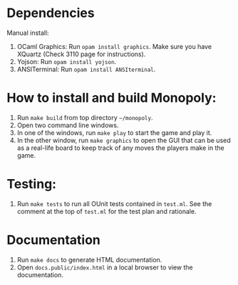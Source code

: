# Dependencies
Manual install:
1. OCaml Graphics: Run `opam install graphics`. 
Make sure you have XQuartz (Check 3110 page for instructions).
2. Yojson: Run `opam install yojson`. 
3. ANSITerminal: Run `opam install ANSIterminal`.

# How to install and build Monopoly: 
1. Run `make build` from top directory `~/monopoly`. 
2. Open two command line windows. 
3. In one of the windows, run `make play` to start the game and play it. 
4. In the other window, run `make graphics` to open the GUI that can be used 
as a real-life board to keep track of any moves the players make in the game. 

# Testing: 
1. Run `make tests` to run all OUnit tests contained in `test.ml`. See the 
comment at the top of `test.ml` for the test plan and rationale. 

# Documentation
1. Run `make docs` to generate HTML documentation. 
2. Open `docs.public/index.html` in a local browser to view the documentation. 